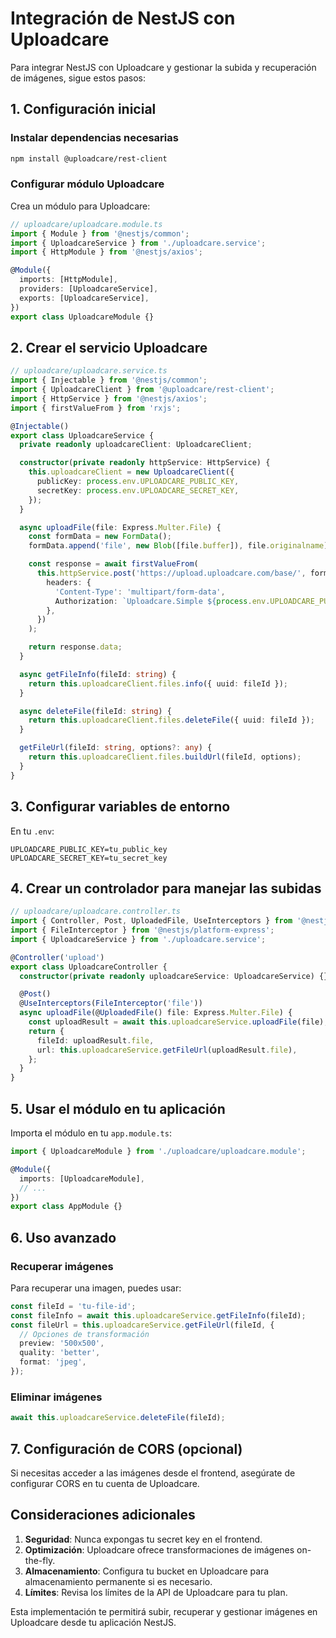 # Integración de NestJS con Uploadcare

Para integrar NestJS con Uploadcare y gestionar la subida y recuperación de imágenes, sigue estos pasos:

## 1. Configuración inicial

### Instalar dependencias necesarias
```bash
npm install @uploadcare/rest-client
```

### Configurar módulo Uploadcare

Crea un módulo para Uploadcare:

```typescript
// uploadcare/uploadcare.module.ts
import { Module } from '@nestjs/common';
import { UploadcareService } from './uploadcare.service';
import { HttpModule } from '@nestjs/axios';

@Module({
  imports: [HttpModule],
  providers: [UploadcareService],
  exports: [UploadcareService],
})
export class UploadcareModule {}
```

## 2. Crear el servicio Uploadcare

```typescript
// uploadcare/uploadcare.service.ts
import { Injectable } from '@nestjs/common';
import { UploadcareClient } from '@uploadcare/rest-client';
import { HttpService } from '@nestjs/axios';
import { firstValueFrom } from 'rxjs';

@Injectable()
export class UploadcareService {
  private readonly uploadcareClient: UploadcareClient;

  constructor(private readonly httpService: HttpService) {
    this.uploadcareClient = new UploadcareClient({
      publicKey: process.env.UPLOADCARE_PUBLIC_KEY,
      secretKey: process.env.UPLOADCARE_SECRET_KEY,
    });
  }

  async uploadFile(file: Express.Multer.File) {
    const formData = new FormData();
    formData.append('file', new Blob([file.buffer]), file.originalname);

    const response = await firstValueFrom(
      this.httpService.post('https://upload.uploadcare.com/base/', formData, {
        headers: {
          'Content-Type': 'multipart/form-data',
          Authorization: `Uploadcare.Simple ${process.env.UPLOADCARE_PUBLIC_KEY}:${process.env.UPLOADCARE_SECRET_KEY}`,
        },
      })
    );

    return response.data;
  }

  async getFileInfo(fileId: string) {
    return this.uploadcareClient.files.info({ uuid: fileId });
  }

  async deleteFile(fileId: string) {
    return this.uploadcareClient.files.deleteFile({ uuid: fileId });
  }

  getFileUrl(fileId: string, options?: any) {
    return this.uploadcareClient.files.buildUrl(fileId, options);
  }
}
```

## 3. Configurar variables de entorno

En tu `.env`:
```
UPLOADCARE_PUBLIC_KEY=tu_public_key
UPLOADCARE_SECRET_KEY=tu_secret_key
```

## 4. Crear un controlador para manejar las subidas

```typescript
// uploadcare/uploadcare.controller.ts
import { Controller, Post, UploadedFile, UseInterceptors } from '@nestjs/common';
import { FileInterceptor } from '@nestjs/platform-express';
import { UploadcareService } from './uploadcare.service';

@Controller('upload')
export class UploadcareController {
  constructor(private readonly uploadcareService: UploadcareService) {}

  @Post()
  @UseInterceptors(FileInterceptor('file'))
  async uploadFile(@UploadedFile() file: Express.Multer.File) {
    const uploadResult = await this.uploadcareService.uploadFile(file);
    return {
      fileId: uploadResult.file,
      url: this.uploadcareService.getFileUrl(uploadResult.file),
    };
  }
}
```

## 5. Usar el módulo en tu aplicación

Importa el módulo en tu `app.module.ts`:

```typescript
import { UploadcareModule } from './uploadcare/uploadcare.module';

@Module({
  imports: [UploadcareModule],
  // ...
})
export class AppModule {}
```

## 6. Uso avanzado

### Recuperar imágenes

Para recuperar una imagen, puedes usar:

```typescript
const fileId = 'tu-file-id';
const fileInfo = await this.uploadcareService.getFileInfo(fileId);
const fileUrl = this.uploadcareService.getFileUrl(fileId, {
  // Opciones de transformación
  preview: '500x500',
  quality: 'better',
  format: 'jpeg',
});
```

### Eliminar imágenes

```typescript
await this.uploadcareService.deleteFile(fileId);
```

## 7. Configuración de CORS (opcional)

Si necesitas acceder a las imágenes desde el frontend, asegúrate de configurar CORS en tu cuenta de Uploadcare.

## Consideraciones adicionales

1. **Seguridad**: Nunca expongas tu secret key en el frontend.
2. **Optimización**: Uploadcare ofrece transformaciones de imágenes on-the-fly.
3. **Almacenamiento**: Configura tu bucket en Uploadcare para almacenamiento permanente si es necesario.
4. **Límites**: Revisa los límites de la API de Uploadcare para tu plan.

Esta implementación te permitirá subir, recuperar y gestionar imágenes en Uploadcare desde tu aplicación NestJS.